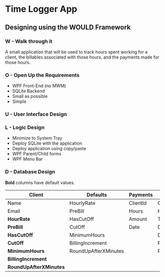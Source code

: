 # Time Logger App

## Designing using the **WOULD** Framework

### **W** - Walk through it

A small application that will be used to track
hours spent working for a client, the billables
associated with those hours, and the payments
made for those hours.

### **O** - Open Up the Requirements

- WPF Front-End (no MWM)
- SQLite Backend
- Small as possible
- Simple

### **U** - User Interface Design

### **L** - Logic Design

- Minimize to System Tray
- Deploy SQLite with the application
- Deploy application using copy/paste
- WPF Parent/Child forms
- WPF Menu Bar

### **D** - Database Design

**Bold** columns have default values.

 | Client                   | Defaults             | Payments | Work        |
 | ------------------------ | -------------------- | -------- | ----------- |
 | Name                     | HourlyRate           | ClientId | ClientId    |
 | Email                    | PreBill              | Hours    | Hours       |
 | **HourRate**             | HasCutOff            | Amount   | Title       |
 | **PreBill**              | CutOff               | Date     | Description |
 | **HasCutOff**            | MinimumHours         |          | Date        |
 | **CutOff**               | Billinglncrement     |          | Paid        |
 | **MinimumHours**         | RoundUpAfterXMinutes |          | PaymentId   |
 | **BillingIncrement**     |                      |          |             |
 | **RoundUpAfterXMinutes** |                      |          |             |

